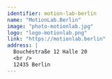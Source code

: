 ```yaml
---
identifier: motion-lab-berlin
name: "MotionLab.Berlin"
image: "photo-motionlab.jpg"
logo: "logo-motionlab.png"
link: "https://motionlab.berlin"
address: |
  Bouchéstraße 12 Halle 20
  <br />
  12435 Berlin
---
```

